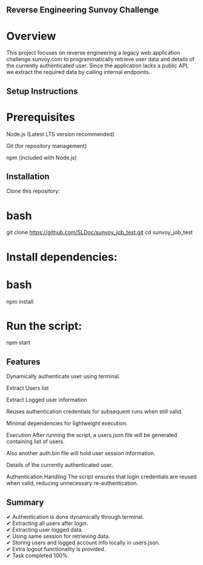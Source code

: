 ## Reverse Engineering Sunvoy Challenge
# Overview
This project focuses on reverse engineering a legacy web application challenge.sunvoy.com to programmatically retrieve user data and details of the currently authenticated user. Since the application lacks a public API, we extract the required data by calling internal endpoints.

## Setup Instructions
# Prerequisites
Node.js (Latest LTS version recommended)

Git (for repository management)

npm (included with Node.js)

## Installation
Clone this repository:

# bash
git clone https://github.com/SLDoc/sunvoy_job_test.git
cd sunvoy_job_test
# Install dependencies:

# bash
npm install

# Run the script: 
npm start

## Features

Dynamically authenticate user using terminal.

Extract Users list 

Extract Logged user information

Reuses authentication credentials for subsequent runs when still valid.

Minimal dependencies for lightweight execution.

Execution
After running the script, a users.json file will be generated containing list of users.

Also another auth.bin file will hold user session information.

Details of the currently authenticated user.

Authentication Handling
The script ensures that login credentials are reused when valid, reducing unnecessary re-authentication.

## Summary

✔ Authentication is done dynamically through terminal.  
✔ Extracting all users after login.  
✔ Extracting user logged data.  
✔ Using same session for retrieving data.  
✔ Storing users and logged account info locally in users.json.  
✔ Extra logout functionality is provided.  
✔ Task completed 100%.
